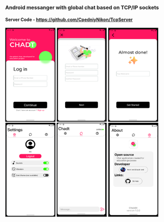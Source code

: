 ### Android messanger with global chat based on TCP/IP sockets
#### Server Code - https://github.com/CpedniyNikon/TcpServer

<p float="left">
    <img src="./AuthorizationUser.png" width="160" height="300">
    <img src="./Registration.png" width="160" height="300">
    <img src="./RegistrationNickname.png" width="160"  height="300">
    <img src="./SettingFragment.png" width="160"  height="300">
    <img src="./ChatFragment.png" width="160" height="300">
    <img src="./AboutFragment.png" width="160" height="300">
</p>
